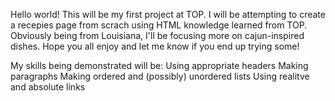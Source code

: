 Hello world! This will be my first project at TOP. I will be attempting to create a recepies page from scrach using HTML knowledge learned from TOP. Obviously being from Louisiana, I'll be focusing more on cajun-inspired dishes. Hope you all enjoy and let me know if you end up trying some!

My skills being demonstrated will be:
Using appropriate headers
Making paragraphs
Making ordered and (possibly) unordered lists
Using realitve and absolute links